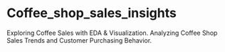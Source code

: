 # Coffee_shop_sales_insights
Exploring Coffee Sales with EDA &amp; Visualization. Analyzing Coffee Shop Sales Trends and Customer Purchasing Behavior.
